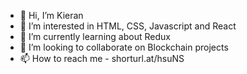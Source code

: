 - 👋 Hi, I’m Kieran
- 👀 I’m interested in HTML, CSS, Javascript and React
- 🌱 I’m currently learning about Redux
- 💞️ I’m looking to collaborate on Blockchain projects
- 📫 How to reach me - shorturl.at/hsuNS

<!---
ko-development/ko-development is a ✨ special ✨ repository because its `README.md` (this file) appears on your GitHub profile.
You can click the Preview link to take a look at your changes.
--->
